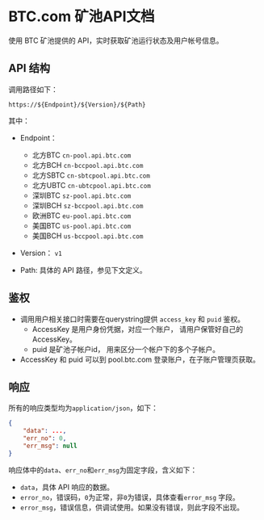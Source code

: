 # BTC.com 矿池API文档

使用 BTC 矿池提供的 API，实时获取矿池运行状态及用户帐号信息。

## API 结构

调用路径如下：

`https://${Endpoint}/${Version}/${Path}`

其中：

* Endpoint：
    * 北方BTC `cn-pool.api.btc.com`
    * 北方BCH `cn-bccpool.api.btc.com`
    * 北方SBTC `cn-sbtcpool.api.btc.com`
    * 北方UBTC `cn-ubtcpool.api.btc.com`
    * 深圳BTC `sz-pool.api.btc.com`
    * 深圳BCH `sz-bccpool.api.btc.com`
    * 欧洲BTC `eu-pool.api.btc.com`
    * 美国BTC `us-pool.api.btc.com`
    * 美国BCH `us-bccpool.api.btc.com`

* Version： `v1`
* Path: 具体的 API 路径，参见下文定义。

## 鉴权

* 调用用户相关接口时需要在querystring提供 `access_key` 和 `puid` 鉴权。
    * AccessKey 是用户身份凭据，对应一个账户， 请用户保管好自己的AccessKey。
    * puid 是矿池子帐户id， 用来区分一个帐户下的多个子帐户。
* AccessKey 和 puid 可以到 pool.btc.com 登录账户，在子账户管理页获取。

## 响应

所有的响应类型均为`application/json`，如下：

``` json
{
    "data": ...,
    "err_no": 0,
    "err_msg": null 
}
```

响应体中的`data`、`err_no`和`err_msg`为固定字段，含义如下：
* `data`，具体 API 响应的数据。
* `error_no`，错误码，`0`为正常，非`0`为错误，具体查看`error_msg` 字段。
* `error_msg`，错误信息，供调试使用。如果没有错误，则此字段不出现。